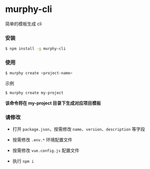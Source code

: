 # murphy-cli

简单的模板生成 cli

### 安装

```bash
$ npm install -g murphy-cli
```

### 使用

```bash
$ murphy create <project-name>
```

示例

```bash
$ murphy create my-project
```

**该命令将在 my-project 目录下生成对应项目模板**

### 请修改

- 打开 `package.json`，按需修改 `name`、`version`、`description` 等字段

- 按需修改 `.env.*` 环境配置文件

- 按需修改 `vue.config.js` 配置文件

- 执行 `npm i`
